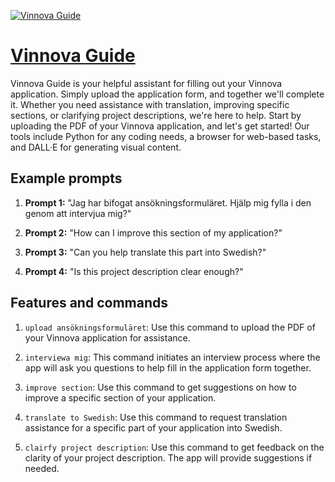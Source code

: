 [![Vinnova Guide](https://files.oaiusercontent.com/file-kP285r9BfBUsgVrB5a4Y6xyj?se=2123-10-17T14%3A19%3A16Z&sp=r&sv=2021-08-06&sr=b&rscc=max-age%3D31536000%2C%20immutable&rscd=attachment%3B%20filename%3D16108d18-3554-4bd6-9654-9b42a5c7e37f.png&sig=nDEPjjHk4NvfbAY/%2BBnuYI0EB0HSzHpnwD3o%2BQiEGuU%3D)](https://chat.openai.com/g/g-DiIcSmpbl-vinnova-guide)

# [Vinnova Guide](https://chat.openai.com/g/g-DiIcSmpbl-vinnova-guide)

Vinnova Guide is your helpful assistant for filling out your Vinnova application. Simply upload the application form, and together we'll complete it. Whether you need assistance with translation, improving specific sections, or clarifying project descriptions, we're here to help. Start by uploading the PDF of your Vinnova application, and let's get started! Our tools include Python for any coding needs, a browser for web-based tasks, and DALL·E for generating visual content.

## Example prompts

1. **Prompt 1:** "Jag har bifogat ansökningsformuläret. Hjälp mig fylla i den genom att intervjua mig?"

2. **Prompt 2:** "How can I improve this section of my application?"

3. **Prompt 3:** "Can you help translate this part into Swedish?"

4. **Prompt 4:** "Is this project description clear enough?"

## Features and commands

1. `upload ansökningsformuläret`: Use this command to upload the PDF of your Vinnova application for assistance.

2. `interviewa mig`: This command initiates an interview process where the app will ask you questions to help fill in the application form together.

3. `improve section`: Use this command to get suggestions on how to improve a specific section of your application.

4. `translate to Swedish`: Use this command to request translation assistance for a specific part of your application into Swedish.

5. `clairfy project description`: Use this command to get feedback on the clarity of your project description. The app will provide suggestions if needed.